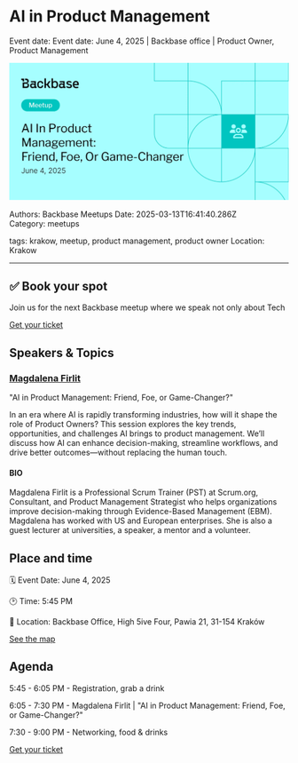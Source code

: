# AI in Product Management

Event date: Event date: June 4, 2025 | Backbase office | Product Owner, Product Management

![](assets/placeholder.webp)

Authors: Backbase Meetups
Date: 2025-03-13T16:41:40.286Z  
Category: meetups

tags: krakow, meetup, product management, product owner
Location: Krakow
 
--- 
## ✅ Book your spot

Join us for the next Backbase meetup where we speak not only about Tech

[Get your ticket](https://www.meetup.com/backbase-meetups/)

## Speakers & Topics

### [Magdalena Firlit](https://magdalenafirlit.com/)
"AI in Product Management: Friend, Foe, or Game-Changer?"

In an era where AI is rapidly transforming industries, how will it shape the role of Product Owners? This session explores the key trends, opportunities, 
and challenges AI brings to product management. We’ll discuss how AI can enhance decision-making, streamline workflows, and drive better outcomes—without replacing the human touch.

#### BIO
Magdalena Firlit is a Professional Scrum Trainer (PST) at Scrum.org, Consultant, and Product Management Strategist who helps organizations improve decision-making 
through Evidence-Based Management (EBM). Magdalena has worked with US and European enterprises. She is also a guest lecturer at universities, a speaker, a mentor and a volunteer.

## Place and time

🗓️ Event Date: June 4, 2025

🕑 Time: 5:45 PM

📍 Location: Backbase Office, High 5ive Four, Pawia 21, 31-154 Kraków

[See the map](https://maps.app.goo.gl/UWpwQ9zNaJBxPLEV9)

## Agenda

5:45 - 6:05 PM - Registration, grab a drink

6:05 - 7:30 PM - Magdalena Firlit | "AI in Product Management: Friend, Foe, or Game-Changer?"

7:30 - 9:00 PM - Networking, food & drinks

[Get your ticket](https://www.meetup.com/backbase-meetups/)
